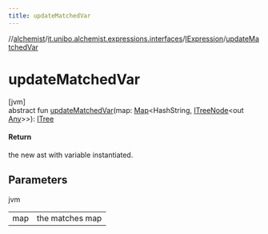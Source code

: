 ```yaml
---
title: updateMatchedVar
---
```

//[alchemist](../../../index.html)/[it.unibo.alchemist.expressions.interfaces](../index.html)/[IExpression](index.html)/[updateMatchedVar](update-matched-var.html)



# updateMatchedVar



[jvm]\
abstract fun [updateMatchedVar](update-matched-var.html)(map: [Map](https://docs.oracle.com/javase/8/docs/api/java/util/Map.html)<HashString, [ITreeNode](../-i-tree-node/index.html)<out [Any](https://kotlinlang.org/api/latest/jvm/stdlib/kotlin/-any/index.html)>>): [ITree](../-i-tree/index.html)



#### Return



the new ast with variable instantiated.



## Parameters


jvm

| | |
|---|---|
| map | the matches map |




